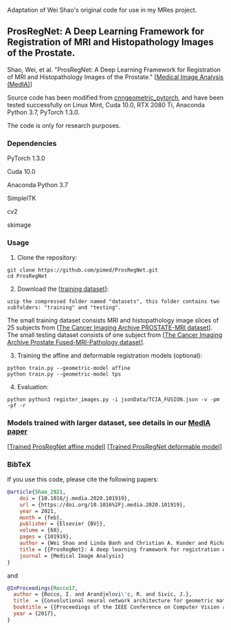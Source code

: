 Adaptation of Wei Shao's original code for use in my MRes project. 

## ProsRegNet: A Deep Learning Framework for Registration of MRI and Histopathology Images of the Prostate.

Shao, Wei, et al. "ProsRegNet: A Deep Learning Framework for Registration of MRI and Histopathology Images of the Prostate."  [[Medical Image Analysis (MedIA)](https://doi.org/10.1016/j.media.2020.101919)]

Source code has been modified from [cnngeometric_pytorch](https://github.com/ignacio-rocco/cnngeometric_pytorch), and have been tested successfully on Linux Mint, Cuda 10.0, RTX 2080 Ti, Anaconda Python 3.7, PyTorch 1.3.0.

The code is only for research purposes. 

### Dependencies
PyTorch 1.3.0

Cuda 10.0

Anaconda Python 3.7

SimpleITK

cv2

skimage

### Usage
1. Clone the repository:
```
git clone https://github.com/pimed/ProsRegNet.git
cd ProsRegNet
```
2. Download the [[training dataset](https://drive.google.com/file/d/1W3eV50pDGBKKz1XX6o6Fi7wzgAHZZBlr/view?usp=sharing)]:
```
uzip the compressed folder named "datasets", this folder contains two subfolders: "training" and "testing". 
```
The small training dataset consists MRI and histopathology image slices of 25 subjects from [[The Cancer Imaging Archive PROSTATE-MRI dataset](https://wiki.cancerimagingarchive.net/display/Public/PROSTATE-MRI)]. The small testing dataset consists of one subject from [[The Cancer Imaging Archive Prostate Fused-MRI-Pathology dataset](https://wiki.cancerimagingarchive.net/display/Public/Prostate+Fused-MRI-Pathology)].


3. Training the affine and deformable registration models (optional):
```
python train.py --geometric-model affine
python train.py --geometric-model tps
```

4. Evaluation:
```
python python3 register_images.py -i jsonData/TCIA_FUSION.json -v -pm -pf -r
```

### Models trained with larger dataset, see details in our [MedIA paper](https://doi.org/10.1016/j.media.2020.101919)
[[Trained ProsRegNet affine model](https://drive.google.com/file/d/1REqMqNVLHRnFfuqzJIWrqQgctnaauSO1/view?usp=sharing)]
[[Trained ProsRegNet deformable model](https://drive.google.com/file/d/1j1ai3RG6blpE6Zz9fmazoMsTyCQvGR9z/view?usp=sharing)]

### BibTeX

If you use this code, please cite the following papers:

```bibtex
@article{Shao_2021,
	doi = {10.1016/j.media.2020.101919},
	url = {https://doi.org/10.1016%2Fj.media.2020.101919},
	year = 2021,
	month = {feb},
	publisher = {Elsevier {BV}},
	volume = {68},
	pages = {101919},
	author = {Wei Shao and Linda Banh and Christian A. Kunder and Richard E. Fan and Simon J.C. Soerensen and Jeffrey B. Wang and Nikola C. Teslovich and Nikhil Madhuripan and Anugayathri Jawahar and Pejman Ghanouni and James D. Brooks and Geoffrey A. Sonn and Mirabela Rusu},
	title = {{ProsRegNet}: A deep learning framework for registration of {MRI} and histopathology images of the prostate},
	journal = {Medical Image Analysis}
}
```

and

```bibtex
@InProceedings{Rocco17,
  author = {Rocco, I. and Arandjelovi\'c, R. and Sivic, J.},
  title  = {Convolutional neural network architecture for geometric matching},
  booktitle = {{Proceedings of the IEEE Conference on Computer Vision and Pattern Recognition}},
  year = {2017},
}
```
